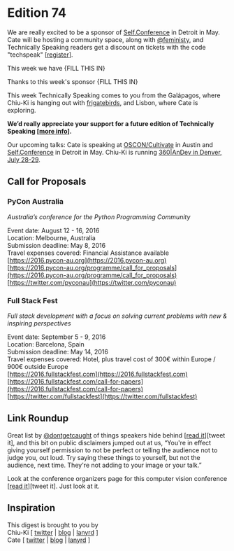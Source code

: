 # Edition 74

We are really excited to be a sponsor of [Self.Conference](http://selfconference.org/) in Detroit in May. Cate will be hosting a community space, along with [@feministy](http://twitter.com/feministy), and Technically Speaking readers get a discount on tickets with the code "techspeak" [[register](https://selfconf2016.eventbrite.com/?discount=techspeak)].

This week we have {FILL THIS IN}

Thanks to this week's sponsor {FILL THIS IN}

This week Technically Speaking comes to you from the Galápagos, where Chiu-Ki is hanging out with [frigatebirds](https://en.wikipedia.org/wiki/Frigatebird), and Lisbon, where Cate is exploring.

**We’d really appreciate your support for a future edition of Technically Speaking [[more info](http://www.techspeak.email/sponsorship/)].**  

Our upcoming talks: Cate is speaking at [OSCON/Cultivate](http://conferences.oreilly.com/oscon/open-source-us/) in Austin and [Self.Conference](http://selfconference.org/) in Detroit in May. Chiu-Ki is running [360|AnDev in Denver, July 28-29](http://360andev.com/).

## Call for Proposals

### PyCon Australia  
*Australia’s conference for the Python Programming Community* 
 
Event date: August 12 - 16, 2016  
Location: Melbourne, Australia  
Submission deadline: May 8, 2016  
Travel expenses covered: Financial Assistance available  
[https://2016.pycon-au.org](https://2016.pycon-au.org)  
[https://2016.pycon-au.org/programme/call_for_proposals](https://2016.pycon-au.org/programme/call_for_proposals)  
[https://twitter.com/pyconau](https://twitter.com/pyconau)

### Full Stack Fest
*Full stack development with a focus on solving current problems with new & inspiring perspectives*

Event date: September 5 - 9, 2016  
Location: Barcelona, Spain  
Submission deadline: May 14, 2016  
Travel expenses covered: Hotel, plus travel cost of 300€ within Europe / 900€ outside Europe  
[https://2016.fullstackfest.com](https://2016.fullstackfest.com)  
[https://2016.fullstackfest.com/call-for-papers](https://2016.fullstackfest.com/call-for-papers)  
[https://twitter.com/fullstackfest](https://twitter.com/fullstackfest)

## Link Roundup

Great list by [@dontgetcaught](http://twitter.com/dontgetcaught) of things speakers hide behind [[read it](http://eloquentwoman.blogspot.com.co/2016/04/6-things-you-might-be-hiding-behind-as.html)][tweet it], and this bit on public disclaimers jumped out at us, “You're in effect giving yourself permission to not be perfect or telling the audience not to judge you, out loud. Try saying these things to yourself, but not the audience, next time. They're not adding to your image or your talk.”

Look at the conference organizers page for this computer vision conference [[read it](http://cvpr2016.thecvf.com/organizers)][tweet it]. Just look at it.

## Inspiration

This digest is brought to you by  
Chiu-Ki [ [twitter](https://twitter.com/chiuki) | [blog](http://blog.sqisland.com/) | [lanyrd](http://lanyrd.com/profile/chiuki/) ]  
Cate [ [twitter](https://twitter.com/catehstn) | [blog](http://www.catehuston.com/blog/) | [lanyrd](http://lanyrd.com/profile/catehstn/) ]


